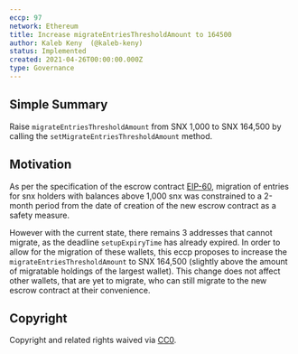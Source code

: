 ```yaml
---
eccp: 97
network: Ethereum
title: Increase migrateEntriesThresholdAmount to 164500
author: Kaleb Keny  (@kaleb-keny)
status: Implemented
created: 2021-04-26T00:00:00.000Z
type: Governance
---
```


## Simple Summary

<!--"If you can't explain it simply, you don't understand it well enough." Provide a simplified and layman-accessible explanation of the ECCP.-->

Raise `migrateEntriesThresholdAmount` from SNX 1,000 to SNX 164,500 by calling the `setMigrateEntriesThresholdAmount` method.

## Motivation

<!--The motivation is critical for ECCPs that want to update variables within Elysian. It should clearly explain why the existing variable is not incentive aligned. ECCP submissions without sufficient motivation may be rejected outright.-->

As per the specification of the escrow contract [EIP-60](https://eips.elysian.finance/eips/eip-60), migration of entries for snx holders with balances above 1,000 snx was constrained to a 2-month period from the date of creation of the new escrow contract as a safety measure.

However with the current state, there remains 3 addresses that cannot migrate, as the deadline `setupExpiryTime` has already expired. In order to allow for the migration of these wallets, this eccp proposes to increase the `migrateEntriesThresholdAmount` to SNX 164,500 (slightly above the amount of migratable holdings of the largest wallet). This change does not affect other wallets, that are yet to migrate, who can still migrate to the new escrow contract at their convenience.

## Copyright

Copyright and related rights waived via [CC0](https://creativecommons.org/publicdomain/zero/1.0/).
